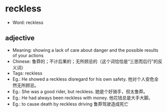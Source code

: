 # reckless

- Word: reckless

## adjective

- Meaning: showing a lack of care about danger and the possible results of your actions
- Chinese: 鲁莽的；不计后果的；无所顾忌的（这个词恰恰是“三思而后行”的反义词）
- Tags: reckless
- Eg.: He showed a reckless disregard for his own safety. 他对个人安危全然无所顾忌。
- Eg.: She was a good rider, but reckless. 她是个好骑手，但太鲁莽。
- Eg.: He had always been reckless with money. 他花钱总是大手大脚。
- Eg.: to cause death by reckless driving 鲁莽驾驶造成死亡

